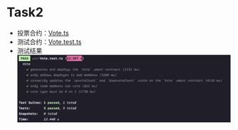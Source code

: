 # Task2

- 投票合约：[Vote.ts](./Vote.ts)
- 测试合约：[Vote.test.ts](./Vote.test.ts)
- 测试结果
	<img src="./test-screenshot.png" alt="test-screenshot" width="800">